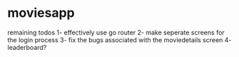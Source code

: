 # moviesapp
remaining todos
1- effectively use go router
2- make seperate screens for the login process
3- fix the bugs associated with the moviedetails screen
4- leaderboard?
